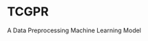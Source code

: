 # TCGPR
A Data Preprocessing Machine Learning Model

![<img width="53" alt="Screen Shot 2022-06-26 at 7 00 39 PM" src="https://user-images.githubusercontent.com/86995074/175811089-8dafd7bf-0d39-4b51-b9bb-15dc5b71b77e.png">](tclr)
